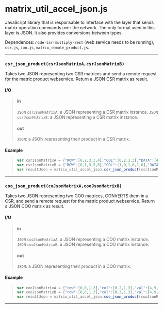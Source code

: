 # matrix_util_accel_json.js

JavaScript library that is responsable to interface with the layer that sends matrix operation commands over the network.
The only format used in this layer is JSON. It also provides conversions between types.

Dependences: `node-lar-multiply-rest` (web service needs to be running), `csr.js`, `coo.js`, `matrix_remote_product.js`.

- - -

### `csr_json_product(csrJsonMatrixA,csrJsonMatrixB)`

Takes two JSON representing two CSR matrices and send a remote request for the matric product webservice.
Return a JSON CSR matrix as result.

#### I/O

> #### in
> `JSON` `csrJsonMatrixA`: a JSON representing a CSR matrix instance. 
> `JSON` `csrJsonMatrixB`: a JSON representing a CSR matrix instance.
> 
> #### out
> `JSON`: a JSON representing their product in a CSR matrix.

#### Example

> ```js
> var csrJsonMatrixA = {"ROW":[0,2,3,3,4],"COL":[0,2,1,3],"DATA":[4,9,7,5],"ROWCOUNT":4,"COLCOUNT":4};
> var csrJsonMatrixB = {"ROW":[0,1,3,5,6],"COL":[1,0,1,0,1,0],"DATA":[1,2,3,4,5,6],"ROWCOUNT":4,"COLCOUNT":2};
> var resultJson = matrix_util_accel_json.csr_json_product(csrJsonMatrixA,csrJsonMatrixB);
> ```

- - -

### `coo_json_product(coJsonMatrixA,cooJsonMatrixB)`

Takes two JSON representing two COO matrices, CONVERTS them in a CSR, 
and send a remote request for the matric product webservice.
Return a JSON COO matrix as result.

#### I/O

> #### in
> `JSON` `cooJsonMatrixA`: a JSON representing a COO matrix instance. 
> `JSON` `cooJsonMatrixB`: a JSON representing a COO matrix instance.
> 
> #### out
> `JSON`: a JSON representing their product in a COO matrix.

#### Example

> ```js
> var cooJsonMatrixA = {"row":[0,0,1,3],"col":[0,2,1,3],"val":[4,9,7,5],"rowcount":4,"colcount":4};
> var cooJsonMatrixB = {"row":[0,0,1,3],"col":[0,2,1,3],"val":[4,9,7,5],"rowcount":4,"colcount":4};
> var resultJson = matrix_util_accel_json.coo_json_product(cooJsonMatrixA,cooJsonMatrixB);
> ```

- - -


